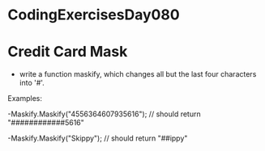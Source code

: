 # CodingExercisesDay080
# Credit Card Mask

- write a function maskify, which changes all but the last four characters into '#'.

Examples:

-Maskify.Maskify("4556364607935616"); // should return "############5616"

-Maskify.Maskify("Skippy");                                   // should return "##ippy"
